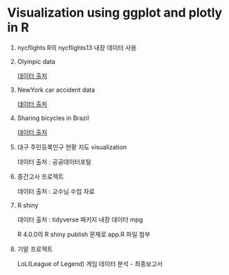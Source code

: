 # Visualization using ggplot and plotly in R


1. nycflights
R의 nycflights13 내장 데이터 사용

2. Olympic data

   [데이터 출처](https://www.kaggle.com/heesoo37/120-years-of-olympic-history-athletes-and-results)

3. NewYork car accident data

   [데이터 출처](https://www.kaggle.com/new-york-city/nypd-motor-vehicle-collisions)

4. Sharing bicycles in Brazil

   [데이터 출처](https://www.kaggle.com/marlesson/bicycle-sharing-brazil-sp-gyn)

5. 대구 주민등록인구 현황 지도 visualization

   데이터 출처 : 공공데이터포털

7. 중간고사 프로젝트

   데이터 출처 : 교수님 수업 자료

8. R shiny

   데이터 출처 : tidyverse 패키지 내장 데이터 mpg
   
   R 4.0.0의 R shiny publish 문제로 app.R 파일 첨부
   
9. 기말 프로젝트
   
   LoL(League of Legend) 게임 데이터 분석 - 최종보고서
